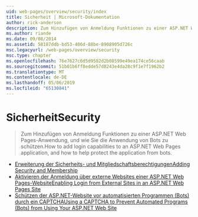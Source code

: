 ```yaml
---
uid: web-pages/overview/security/index
title: Sicherheit | Microsoft-Dokumentation
author: rick-anderson
description: Zum Hinzufügen von Anmeldung Funktionen zu einer ASP.NET Web Pages-Anwendung, und wie Sie die Anwendung von Bots zu schützen.
ms.author: riande
ms.date: 09/08/2014
ms.assetid: 58187ddb-bd53-406d-88be-8908905d726c
msc.legacyurl: /web-pages/overview/security
msc.type: chapter
ms.openlocfilehash: 76e7627c6d5d9582d2b08599e49ea174ce56caab
ms.sourcegitcommit: 51b01b6ff8edde57d8243e4da28c9f1e7f1962b2
ms.translationtype: MT
ms.contentlocale: de-DE
ms.lasthandoff: 05/06/2019
ms.locfileid: "65130841"
---
```

# <a name="security"></a><span data-ttu-id="b9ed2-103">Sicherheit</span><span class="sxs-lookup"><span data-stu-id="b9ed2-103">Security</span></span>

> <span data-ttu-id="b9ed2-104">Zum Hinzufügen von Anmeldung Funktionen zu einer ASP.NET Web Pages-Anwendung, und wie Sie die Anwendung von Bots zu schützen.</span><span class="sxs-lookup"><span data-stu-id="b9ed2-104">How to add login capabilities to an ASP.NET Web Pages application, and how to help protect the application from bots.</span></span>

- [<span data-ttu-id="b9ed2-105">Erweiterung der Sicherheits- und Mitgliedschaftsberechtigungen</span><span class="sxs-lookup"><span data-stu-id="b9ed2-105">Adding Security and Membership</span></span>](16-adding-security-and-membership.md)
- [<span data-ttu-id="b9ed2-106">Aktivieren der Anmeldung über externe Websites einer ASP.NET Web Pages-Website</span><span class="sxs-lookup"><span data-stu-id="b9ed2-106">Enabling Login from External Sites in an ASP.NET Web Pages Site</span></span>](enabling-login-from-external-sites-in-an-aspnet-web-pages-site.md)
- [<span data-ttu-id="b9ed2-107">Schützen der ASP.NET-Website vor automatisierten Programmen (Bots) durch ein CAPTCHA</span><span class="sxs-lookup"><span data-stu-id="b9ed2-107">Using a CAPTCHA to Prevent Automated Programs (Bots) from Using Your ASP.NET Web Site</span></span>](using-a-catpcha-to-prevent-automated-programs-bots-from-using-your-aspnet-web-site.md)
